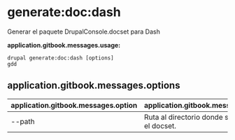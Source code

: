 # generate:doc:dash
Generar el paquete DrupalConsole.docset para Dash

**application.gitbook.messages.usage:**
```
drupal generate:doc:dash [options]
gdd
```

## application.gitbook.messages.options
application.gitbook.messages.option | application.gitbook.messages.details
-------|-------------
--path | Ruta al directorio donde se guardará el docset.
